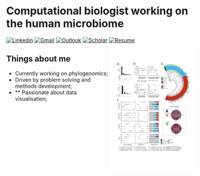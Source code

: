 # Computational biologist working on the human microbiome

[![Linkedin](https://img.shields.io/badge/-LinkedIn-blue?style=flat&logo=Linkedin&logoColor=white)](https://www.linkedin.com/in/matthew-robert-hayward-53369824/)
[![Gmail](https://img.shields.io/badge/-Gmail-c14438?style=flat&logo=Gmail&logoColor=white)](mailto:matthew.hayward1986@gmail.com)
[![Outlook](https://img.shields.io/badge/-Outlook-0078D4?style=flat&logo=Microsoft-Outlook&logoColor=white)](mailto:mhayward2@mgh.harvard.edu)
[![Scholar](https://img.shields.io/badge/Google-Scholar-yellow)](https://scholar.google.com/citations?user=fQ7R-x8AAAAJ&hl=en)
[![Resume](https://img.shields.io/badge/current-resume-lightgrey)](https://docs.google.com/document/d/1pdi3C7PJNTaWsAWpPg1JQik-BQDF1uYk/edit?usp=sharing&ouid=100100352655957436467&rtpof=true&sd=true)

<img width="45%" align="right" alt="Github" src="https://github.com/mattHay/mattHay/blob/main/pics.gif" />

## Things about me

- Currently working on phylogenomics;
- Driven by problem solving and methods development;
- ** Passionate about data visualisation;


